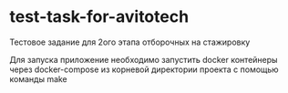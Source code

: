 # test-task-for-avitotech
Тестовое задание для 2ого этапа отборочных на стажировку 

Для запуска приложение необходимо запустить docker контейнеры через docker-compose из корневой директории проекта с помощью команды make